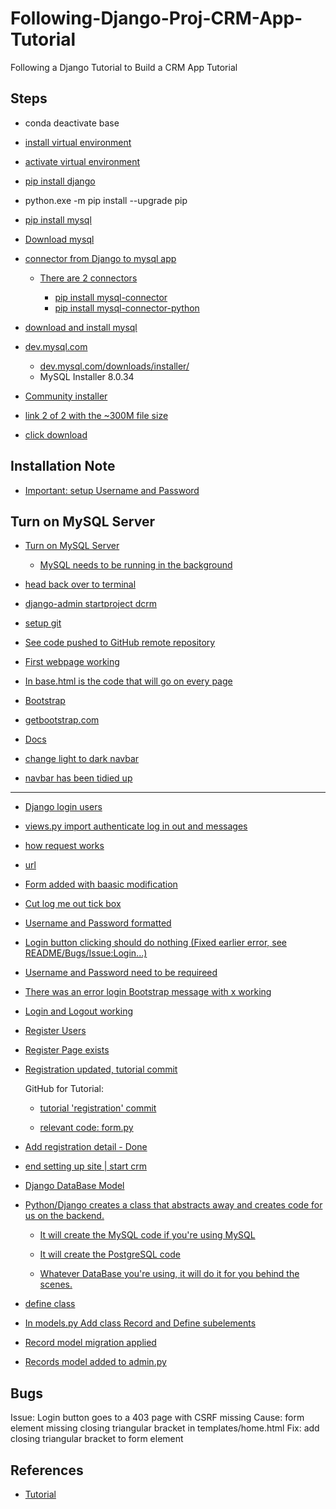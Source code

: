 # Following-Django-Proj-CRM-App-Tutorial

Following a Django Tutorial to Build a CRM App Tutorial

## Steps

- conda deactivate base
- [install virtual environment](https://youtu.be/t10QcFx7d5k?t=197)
- [activate virtual environment](https://youtu.be/t10QcFx7d5k?t=211)
- [pip install django](https://youtu.be/t10QcFx7d5k?t=223)
- python.exe -m pip install --upgrade pip
- [pip install mysql](https://youtu.be/t10QcFx7d5k?t=230)
- [Download mysql](https://youtu.be/t10QcFx7d5k?t=234)
- [connector from Django to mysql app](https://youtu.be/t10QcFx7d5k?t=241)

  - [There are 2 connectors](https://youtu.be/t10QcFx7d5k?t=245)

    - [pip install mysql-connector](https://youtu.be/t10QcFx7d5k?t=246)
    - [pip install mysql-connector-python](https://youtu.be/t10QcFx7d5k?t=253)

- [download and install mysql](https://youtu.be/t10QcFx7d5k?t=274)
- [dev.mysql.com](https://dev.mysql.com/)

  - [dev.mysql.com/downloads/installer/](https://dev.mysql.com/downloads/installer/)
  - MySQL Installer 8.0.34

- [Community installer](https://youtu.be/t10QcFx7d5k?t=288)
- [link 2 of 2 with the ~300M file size](https://youtu.be/t10QcFx7d5k?t=290)
- [click download](https://youtu.be/t10QcFx7d5k?t=293)

## Installation Note

- [Important: setup Username and Password](https://youtu.be/t10QcFx7d5k?t=304)

## Turn on MySQL Server

- [Turn on MySQL Server](https://youtu.be/t10QcFx7d5k?t=330)

  - [MySQL needs to be running in the background](https://youtu.be/t10QcFx7d5k?t=337)

- [head back over to terminal](https://youtu.be/t10QcFx7d5k?t=343)

- [django-admin startproject dcrm](https://youtu.be/t10QcFx7d5k?t=352)

- [setup git](https://youtu.be/t10QcFx7d5k?t=818)

- [See code pushed to GitHub remote repository](https://youtu.be/t10QcFx7d5k?t=997)

- [First webpage working](https://youtu.be/t10QcFx7d5k?t=1289)

- [In base.html is the code that will go on every page](https://youtu.be/t10QcFx7d5k?t=1306)

- [Bootstrap](https://youtu.be/t10QcFx7d5k?t=1309)

- [getbootstrap.com](https://youtu.be/t10QcFx7d5k?t=1314)

- [Docs](https://youtu.be/t10QcFx7d5k?t=1319)

- [change light to dark navbar](https://youtu.be/t10QcFx7d5k?t=1547)

- [navbar has been tidied up](https://youtu.be/t10QcFx7d5k?t=1688)

____________________

- [Django login users](https://youtu.be/t10QcFx7d5k?t=1728)

- [views.py import authenticate log in out and messages](https://youtu.be/t10QcFx7d5k?t=1790)

- [how request works](https://youtu.be/t10QcFx7d5k?t=1847)

- [url](https://youtu.be/t10QcFx7d5k?t=1871)

- [Form added with baasic modification](https://youtu.be/t10QcFx7d5k?t=2155)

- [Cut log me out tick box](https://youtu.be/t10QcFx7d5k?t=2174)

- [Username and Password formatted](https://youtu.be/t10QcFx7d5k?t=2251)

- [Login button clicking should do nothing (Fixed earlier error, see README/Bugs/Issue:Login...)](https://youtu.be/t10QcFx7d5k?t=2261)

- [Username and Password need to be requireed](https://youtu.be/t10QcFx7d5k?t=2266)

- [There was an error login Bootstrap message with x working](https://youtu.be/t10QcFx7d5k?t=2836)

- [Login and Logout working](https://youtu.be/t10QcFx7d5k?t=3037)

- [Register Users](https://youtu.be/t10QcFx7d5k?t=3106)

- [Register Page exists](https://youtu.be/t10QcFx7d5k?t=3282)

- [Registration updated, tutorial commit](https://youtu.be/t10QcFx7d5k?t=3868)

  GitHub for Tutorial:
  - [tutorial 'registration' commit](https://github.com/flatplanet/Django-CRM/commit/b7b5d76f88963010ac93e897a67416a5243c74f0)

  - [relevant code: form.py](https://github.com/flatplanet/Django-CRM/blob/main/website/forms.py)

- [Add registration detail - Done](https://youtu.be/t10QcFx7d5k?t=4433)

- [end setting up site | start crm](https://youtu.be/t10QcFx7d5k?t=4483)

- [Django DataBase Model](https://youtu.be/t10QcFx7d5k?t=4503)

- [Python/Django creates a class that abstracts away and creates code for us on the backend.](https://youtu.be/t10QcFx7d5k?t=4530)

  - [It will create the MySQL code if you're using MySQL](https://youtu.be/t10QcFx7d5k?t=4537)

  - [It will create the PostgreSQL code](https://youtu.be/t10QcFx7d5k?t=4540)

  - [Whatever DataBase you're using, it will do it for you behind the scenes.](https://youtu.be/t10QcFx7d5k?t=4542)

- [define class](https://youtu.be/t10QcFx7d5k?t=4548)

- [In models.py Add class Record and Define subelements](https://youtu.be/t10QcFx7d5k?t=4758)

- [Record model migration applied](https://youtu.be/t10QcFx7d5k?t=4991)

- [Records model added to admin.py](https://youtu.be/t10QcFx7d5k?t=5061)

## Bugs

Issue: Login button goes to a 403 page with CSRF missing
Cause: form element missing closing triangular bracket in templates/home.html
Fix: add closing triangular bracket to form element

## References

- [Tutorial](https://youtu.be/t10QcFx7d5k?t=139)
